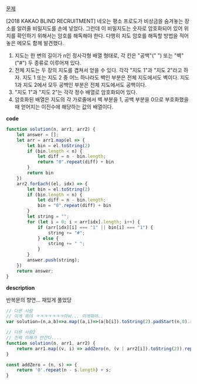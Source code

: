 <!--
파일 이름은 날짜-문제제목 (예시: 2021-03-21-완주하지못한선수.md)
-->
[문제](https://programmers.co.kr/learn/courses/30/lessons/17681)

[2018 KAKAO BLIND RECRUITMENT] 네오는 평소 프로도가 비상금을 숨겨놓는 장소를 알려줄 비밀지도를 손에 넣었다. 그런데 이 비밀지도는 숫자로 암호화되어 있어 위치를 확인하기 위해서는 암호를 해독해야 한다. 다행히 지도 암호를 해독할 방법을 적어놓은 메모도 함께 발견했다.

1. 지도는 한 변의 길이가 n인 정사각형 배열 형태로, 각 칸은 "공백"(" ") 또는 "벽"("#") 두 종류로 이루어져 있다.
2. 전체 지도는 두 장의 지도를 겹쳐서 얻을 수 있다. 각각 "지도 1"과 "지도 2"라고 하자. 지도 1 또는 지도 2 중 어느 하나라도 벽인 부분은 전체 지도에서도 벽이다. 지도 1과 지도 2에서 모두 공백인 부분은 전체 지도에서도 공백이다.
3. "지도 1"과 "지도 2"는 각각 정수 배열로 암호화되어 있다.
4. 암호화된 배열은 지도의 각 가로줄에서 벽 부분을 1, 공백 부분을 0으로 부호화했을 때 얻어지는 이진수에 해당하는 값의 배열이다.

**code**

```js
function solution(n, arr1, arr2) {
    let answer = [];
    let arr = arr1.map(el => {
        let bin = el.toString(2)
        if (bin.length < n) {
            let diff = n - bin.length;
            return "0".repeat(diff) + bin
        } 
        return bin
    })
    arr2.forEach((el, idx) => {
        let bin = el.toString(2)
        if (bin.length < n) {
            let diff = n - bin.length;
            bin = "0".repeat(diff) + bin
        } 
        let string = "";
        for (let i = 0; i < arr[idx].length; i++) {
            if (arr[idx][i] === "1" || bin[i] === "1") {
                string += "#";
            } else {
                string += " ";
            }
        }
        answer.push(string);
    })
    return answer;
}
```

**description**

반복문의 향연... 재밌게 풀었당

```js
// 다른 사람
// 이게 뭐야 ㅋㅋㅋㅋㅋㅋㅋ아놔... 이게뭐야..
var solution=(n,a,b)=>a.map((a,i)=>(a|b[i]).toString(2).padStart(n,0).replace(/0/g,' ').replace(/1/g,'#'))
```

```js
// 다른 사람2
// 진짜 이해가 안간다....
function solution(n, arr1, arr2) {
    return arr1.map((v, i) => addZero(n, (v | arr2[i]).toString(2)).replace(/1|0/g, a => +a ? '#' : ' '));
}

const addZero = (n, s) => {
    return '0'.repeat(n - s.length) + s;
}
```